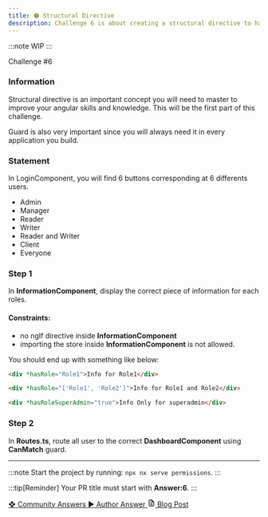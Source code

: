 ```yaml
---
title: 🟠 Structural Directive
description: Challenge 6 is about creating a structural directive to handle permissions
---
```


:::note
WIP
:::

<div class="chip">Challenge #6</div>

### Information

Structural directive is an important concept you will need to master to improve your angular skills and knowledge. This will be the first part of this challenge.

Guard is also very important since you will always need it in every application you build.

### Statement

In LoginComponent, you will find 6 buttons corresponding at 6 differents users.

- Admin
- Manager
- Reader
- Writer
- Reader and Writer
- Client
- Everyone

### Step 1

In **InformationComponent**, display the correct piece of information for each roles.

#### Constraints:

- no ngIf directive inside **InformationComponent**
- importing the store inside **InformationComponent** is not allowed.

You should end up with something like below:

```html
<div *hasRole="Role1">Info for Role1</div>
```

```html
<div *hasRole="['Role1', 'Role2']">Info for Role1 and Role2</div>
```

```html
<div *hasRoleSuperAdmin="true">Info Only for superadmin</div>
```

### Step 2

In **Routes.ts**, route all user to the correct **DashboardComponent** using **CanMatch** guard.

---

:::note
Start the project by running: `npx nx serve permissions`.
:::

:::tip[Reminder]
Your PR title must start with <b>Answer:6</b>.
:::

<div class="article-footer">
  <a
    href="https://github.com/tomalaforge/angular-challenges/pulls?q=label%3A6+label%3Aanswer"
    alt="Structural Directive community solutions">
    ❖ Community Answers
  </a>
  <a
    href='https://github.com/tomalaforge/angular-challenges/pulls?q=label%3A6+label%3A'
    alt="Structural Directive solution author">
    ▶︎ Author Answer
  </a>
  <a
    href='https://medium.com/@thomas.laforge/create-a-custom-structural-directive-to-manage-permissions-like-a-pro-11a1acad30ad'
    target="_blank"
    rel="noopener noreferrer"
    alt="Structural Directive blog article">
    <svg aria-hidden="true" class="astro-yzt5nm4y astro-lq7oo3uf" width="16" height="16" viewBox="0 0 24 24" fill="currentColor" style="--sl-icon-size: 1.5rem;"><path d="M9 10h1a1 1 0 1 0 0-2H9a1 1 0 0 0 0 2Zm0 2a1 1 0 0 0 0 2h6a1 1 0 0 0 0-2H9Zm11-3.06a1.3 1.3 0 0 0-.06-.27v-.09c-.05-.1-.11-.2-.19-.28l-6-6a1.07 1.07 0 0 0-.28-.19h-.09a.88.88 0 0 0-.33-.11H7a3 3 0 0 0-3 3v14a3 3 0 0 0 3 3h10a3 3 0 0 0 3-3V8.94Zm-6-3.53L16.59 8H15a1 1 0 0 1-1-1V5.41ZM18 19a1 1 0 0 1-1 1H7a1 1 0 0 1-1-1V5a1 1 0 0 1 1-1h5v3a3 3 0 0 0 3 3h3v9Zm-3-3H9a1 1 0 0 0 0 2h6a1 1 0 0 0 0-2Z"></path></svg>
     Blog Post
  </a>
</div>
